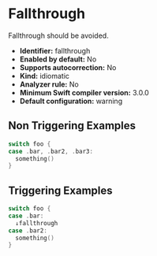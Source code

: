# Fallthrough

Fallthrough should be avoided.

* **Identifier:** fallthrough
* **Enabled by default:** No
* **Supports autocorrection:** No
* **Kind:** idiomatic
* **Analyzer rule:** No
* **Minimum Swift compiler version:** 3.0.0
* **Default configuration:** warning

## Non Triggering Examples

```swift
switch foo {
case .bar, .bar2, .bar3:
  something()
}
```

## Triggering Examples

```swift
switch foo {
case .bar:
  ↓fallthrough
case .bar2:
  something()
}
```